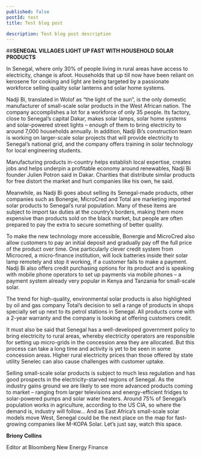 ```yaml
---
published: false 
postId: test
title: Test blog post

description: Test blog post description
---
```

##<b>SENEGAL VILLAGES LIGHT UP FAST WITH HOUSEHOLD SOLAR PRODUCTS</b>

In Senegal, where only 30% of people living in rural areas have access to electricity, change is afoot.  Households that up till now have been reliant on kerosene for cooking and light are being targeted by a passionate workforce selling quality solar lanterns and solar home systems. 

Nadji Bi, translated in Wolof as “the light of the sun”, is the only domestic manufacturer of small-scale solar products in the West African nation. The company accomplishes a lot for a workforce of only 35 people. Its factory, close to Senegal’s capital Dakar, makes solar lamps, solar home systems and solar-powered street lights – enough of them to bring electricity to around 7,000 households annually. In addition, Nadji Bi’s construction team is working on larger-scale solar projects that will provide electricity to Senegal’s national grid, and the company offers training in solar technology for local engineering students. 

Manufacturing products in-country helps establish local expertise, creates jobs and helps underpin a profitable economy around renewables, Nadji Bi founder Julien Potron said in Dakar. Charities that distribute similar products for free distort the market and hurt companies like his own, he said. 

Meanwhile, as Nadji Bi goes about selling its Senegal-made products, other companies such as Bonergie, MicroCred and Total are marketing imported solar products to Senegal’s rural population. Many of these items are subject to import tax duties at the country’s borders, making them more expensive than products sold on the black market, but people are often prepared to pay the extra to secure something of better quality. 

To make the new technology more accessible, Bonergie and MicroCred also allow customers to pay an initial deposit and gradually pay off the full price of the product over time. One particularly clever credit system from Microcred, a micro-finance institution, will lock batteries inside their solar lamp remotely and stop it working, if a customer fails to make a payment. Nadji Bi also offers credit purchasing options for its product and is speaking with mobile phone operators to set up payments via mobile phones – a payment system already very popular in Kenya and Tanzania for small-scale solar. 

The trend for high-quality, environmental solar products is also highlighted by oil and gas company Total’s decision to sell a range of products in shops specially set up next to its petrol stations in Senegal. All products come with a 2-year warranty and the company is looking at offering customers credit.

It must also be said that Senegal has a well-developed government policy to bring electricity to rural areas, whereby electricity operators are responsible for setting up micro-grids in the concession area they are allocated. But this process can take a long time and activity is yet to be seen in some concession areas. Higher rural electricity prices than those offered by state utility Senelec can also cause challenges with customer uptake.

Selling small-scale solar products is subject to much less regulation and has good prospects in the electricity-starved regions of Senegal. As the industry gains ground we are likely to see more advanced products coming to market – ranging from larger televisions and energy-efficient fridges to solar-powered pumps and solar water heaters. Around 75% of Senegal’s population works in agriculture, according to the US CIA, so where the demand is, industry will follow…  And as East Africa’s small-scale solar models move West, Senegal could be the next place on the map for fast-growing companies like M-KOPA Solar. Let’s just say, watch this space.

**Briony Collins**

Editor at Bloomberg New Energy Finance
